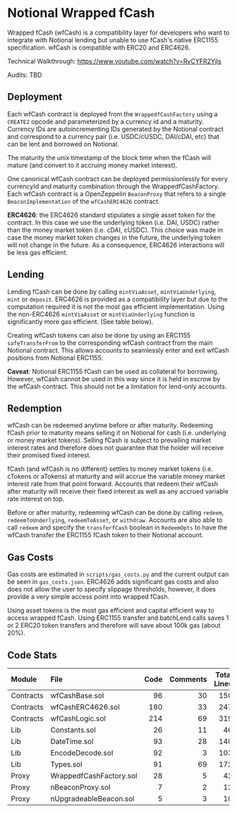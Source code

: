 # Notional Wrapped fCash

Wrapped fCash (wfCash) is a compatibility layer for developers who want to integrate with Notional lending but unable to use fCash's native ERC1155 specification. wfCash is compatible with ERC20 and ERC4626.

Technical Walkthrough: https://www.youtube.com/watch?v=RvCYFR2Yjls

Audits: TBD

## Deployment

Each wfCash contract is deployed from the `WrappedfCashFactory` using a `CREATE2` opcode and parameterized by a currency id and a maturity. Currency IDs are autoincrementing IDs generated by the Notional contract and correspond to a currency pair (i.e. USDC/cUSDC, DAI/cDAI, etc) that can be lent and borrowed on Notional.

The maturity the unix timestamp of the block time when the fCash will mature (and convert to it accruing money market interest).

One canonical wfCash contract can be deployed permissionlessly for every currencyId and maturity combination through the WrappedfCashFactory. Each wfCash contract is a OpenZeppelin `BeaconProxy` that refers to a single `BeaconImplementation` of the `wfCashERC4626` contract.

**ERC4626**: the ERC4626 standard stipulates a single asset token for the contract. In this case we use the underlying token (i.e. DAI, USDC) rather than the money market token (i.e. cDAI, cUSDC). This choice was made in case the money market token changes in the future, the underlying token will not change in the future. As a consequence, ERC4626 interactions will be less gas efficient.

## Lending

Lending fCash can be done by calling `mintViaAsset`, `mintViaUnderlying`, `mint` or `deposit`. ERC4626 is provided as a compatibility layer but due to the computation required it is not the most gas efficient implementation. Using the non-ERC4626 `mintViaAsset` or `mintViaUnderlying` function is significantly more gas efficient. (See table below).

Creating wfCash tokens can also be done by using an ERC1155 `safeTransferFrom` to the corresponding wfCash contract from the main Notional contract. This allows accounts to seamlessly enter and exit wfCash positions from Notional ERC1155.

**Caveat**: Notional ERC1155 fCash can be used as collateral for borrowing. However, wfCash cannot be used in this way since it is held in escrow by the wfCash contract. This should not be a limitation for lend-only accounts.

## Redemption

wfCash can be redeemed anytime before or after maturity. Redeeming fCash prior to maturity means selling it on Notional for cash (i.e. underlying or money market tokens). Selling fCash is subject to prevailing market interest rates and therefore does not guarantee that the holder will receive their promised fixed interest.

fCash (and wfCash is no different) settles to money market tokens (i.e. cTokens or aTokens) at maturity and will accrue the variable money market interest rate from that point forward. Accounts that redeem their wfCash after maturity will receive their fixed interest as well as any accrued variable rate interest on top.

Before or after maturity, redeeming wfCash can be done by calling `redeem`, `redeemToUnderlying`, `redeemToAsset`, or `withdraw`. Accounts are also able to call `redeem` and specify the `transferfCash` boolean in `RedeemOpts` to have the wfCash transfer the ERC1155 fCash token to their Notional account.

## Gas Costs

Gas costs are estimated in `scripts/gas_costs.py` and the current output can be seen in `gas_costs.json`. ERC4626 adds significant gas costs and also does not allow the user to specify slippage thresholds, however, it does provide a very simple access point into wrapped fCash.

Using asset tokens is the most gas efficient and capital efficient way to access wrapped fCash. Using ERC1155 transfer and batchLend calls saves 1 or 2 ERC20 token transfers and therefore will save about 100k gas (about 20%).

## Code Stats

| Module    | File                    | Code | Comments | Total Lines | Complexity / Line |
| :-------- | :---------------------- | ---: | -------: | ----------: | ----------------: |
| Contracts | wfCashBase.sol          |   96 |       30 |         150 |              12.5 |
| Contracts | wfCashERC4626.sol       |  180 |       33 |         247 |               8.9 |
| Contracts | wfCashLogic.sol         |  214 |       69 |         319 |               8.4 |
| Lib       | Constants.sol           |   26 |       11 |          46 |               0.0 |
| Lib       | DateTime.sol            |   93 |       28 |         140 |              34.4 |
| Lib       | EncodeDecode.sol        |   92 |        3 |         103 |               0.0 |
| Lib       | Types.sol               |   91 |       69 |         172 |               0.0 |
| Proxy     | WrappedfCashFactory.sol |   28 |        5 |          42 |               7.1 |
| Proxy     | nBeaconProxy.sol        |    7 |        2 |          12 |               0.0 |
| Proxy     | nUpgradeableBeacon.sol  |    5 |        3 |          10 |               0.0 |

